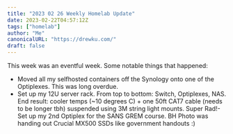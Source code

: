 ```yaml
---
title: "2023 02 26 Weekly Homelab Update"
date: 2023-02-22T04:57:12Z
tags: ["homelab"]
author: "Me"
canonicalURL: "https://drewku.com/"
draft: false
---
```


This week was an eventful week. Some notable things that happened: 
- Moved all my selfhosted containers off the Synology onto one of the Optiplexes. This was long overdue. 
- Set up my 12U server rack. From top to bottom: Switch, Optiplexes, NAS. End result: cooler temps (~10 degrees C) + one 50ft CAT7 cable (needs to be longer tbh) suspended using 3M string light mounts. Super Rad!- Set up my 2nd Optiplex for the SANS GREM course. BH Photo was handing out Crucial MX500 SSDs like government handouts :)
